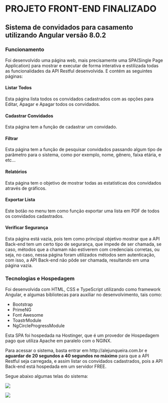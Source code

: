 # PROJETO FRONT-END FINALIZADO

## Sistema de convidados para casamento utilizando Angular versão 8.0.2

### Funcionamento
<p>Foi desenvolvido uma página web, mais precisamente uma SPA(Single Page Application) para mostrar e executar de forma interativa e estilizada todas as funcionalidades da API Restful desenvolvida. E contém as seguintes páginas:</p>

#### Listar Todos
<p>Esta página lista todos os convidados cadastrados com as opções para Editar, Apagar e Apagar todos os convidados.</p>

#### Cadastrar Convidados
<p>Esta página tem a função de cadastrar um convidado.</p>
  
#### Filtrar
<p> Esta página tem a função de pesquisar convidados passando algum tipo de parâmetro para o sistema, como por exemplo, nome, gênero, faixa etária, e etc...</p>

#### Relatórios
<p> Esta página tem o objetivo de mostrar todas as estatísticas dos convidados através de gráficos.</p>

#### Exportar Lista
<p> Este botão no menu tem como função exportar uma lista em PDF de todos os convidados cadastrados.</p>

#### Verificar Segurança
<p> Esta página está vazia, pois tem como principal objetivo mostrar que a API Back-end tem um certo tipo de segurança, que impede de ser chamada, se caso, métodos que a chamam não estiverem com credenciais corretas, ou seja, no caso, nessa página foram utilizados métodos sem autenticação, com isso, a API Back-end não pôde ser chamada, resultando em uma página vazia.</p>

### Tecnologias e Hospedagem
<p>Foi desenvolvida com HTML, CSS e TypeScript utilizando como framework Angular, e algumas bibliotecas para auxiliar no desenvolvimento, tais como:
<ul>
  <li>Bootstrap</li>
  <li>PrimeNG</li>
  <li>Font Awesome</li>
  <li>ToastrModule</li>
  <li>NgCircleProgressModule</li>
</ul>
<p>Esta SPA foi hospedada na Hostinger, que é um provedor de Hospedagem pago que utiliza Apache em paralelo com o NGINX.</p>

<p>Para acessar o sistema, basta entrar em http://alejunqueira.com.br e <b>aguardar de 20 segundos a 40 segundos no máximo</b> para que a API Restful seja carregada, e assim listar os convidados cadastrados, pois a API Back-end está hospedada em um servidor FREE.</p>
  
<p>Segue abaixo algumas telas do sistema:</p>

<p><img src="http://alejunqueira.com.br/img/listagem-dos-convidados.png"></p>

<p><img src="http://alejunqueira.com.br/img/graficos2.png"></p>



